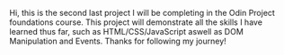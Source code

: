 Hi, this is the second last project I will be completing in the Odin Project foundations course. This project will demonstrate all the skills I have learned thus far, such as HTML/CSS/JavaScript aswell as DOM Manipulation and Events. Thanks for following my journey!